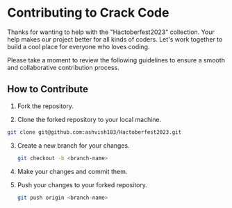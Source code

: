 # Contributing to Crack Code

Thanks for wanting to help with the "Hactoberfest2023" collection. Your help makes our project better for all kinds of coders. Let's work together to build a cool place for everyone who loves coding.

Please take a moment to review the following guidelines to ensure a smooth and collaborative contribution process.

## How to Contribute

1. Fork the repository.

2. Clone the forked repository to your local machine.

```bash
git clone git@github.com:ashvish183/Hactoberfest2023.git
```

3.  Create a new branch for your changes.

    ```bash
    git checkout -b <branch-name>
    ```

4.  Make your changes and commit them.

5.  Push your changes to your forked repository.

    ```bash
    git push origin <branch-name>
    ```

